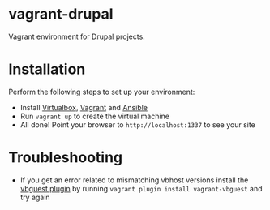 # vagrant-drupal

Vagrant environment for Drupal projects.

# Installation

Perform the following steps to set up your environment:

- Install [Virtualbox](https://www.virtualbox.org/wiki/Downloads), [Vagrant](http://www.vagrantup.com/downloads.html) and [Ansible](http://docs.ansible.com/intro_installation.html)
- Run ```vagrant up``` to create the virtual machine
- All done! Point your browser to ```http://localhost:1337``` to see your site

# Troubleshooting

- If you get an error related to mismatching vbhost versions install the [vbguest plugin](https://github.com/dotless-de/vagrant-vbguest) by running ```vagrant plugin install vagrant-vbguest``` and try again

